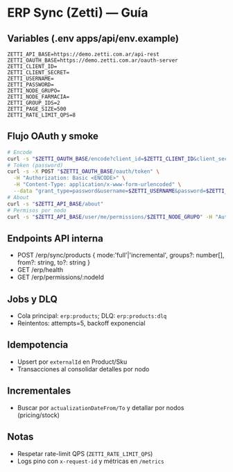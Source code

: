 # ERP Sync (Zetti) — Guía

## Variables (.env apps/api/env.example)
```
ZETTI_API_BASE=https://demo.zetti.com.ar/api-rest
ZETTI_OAUTH_BASE=https://demo.zetti.com.ar/oauth-server
ZETTI_CLIENT_ID=
ZETTI_CLIENT_SECRET=
ZETTI_USERNAME=
ZETTI_PASSWORD=
ZETTI_NODE_GRUPO=
ZETTI_NODE_FARMACIA=
ZETTI_GROUP_IDS=2
ZETTI_PAGE_SIZE=500
ZETTI_RATE_LIMIT_QPS=8
```

## Flujo OAuth y smoke
```bash
# Encode
curl -s "$ZETTI_OAUTH_BASE/encode?client_id=$ZETTI_CLIENT_ID&client_secret=$ZETTI_CLIENT_SECRET"
# Token (password)
curl -s -X POST "$ZETTI_OAUTH_BASE/oauth/token" \
  -H "Authorization: Basic <ENCODE>" \
  -H "Content-Type: application/x-www-form-urlencoded" \
  --data "grant_type=password&username=$ZETTI_USERNAME&password=$ZETTI_PASSWORD"
# About
curl -s "$ZETTI_API_BASE/about"
# Permisos por nodo
curl -s "$ZETTI_API_BASE/user/me/permissions/$ZETTI_NODE_GRUPO" -H "Authorization: Bearer <ACCESS_TOKEN>"
```

## Endpoints API interna
- POST /erp/sync/products { mode:'full'|'incremental', groups?: number[], from?: string, to?: string }
- GET  /erp/health
- GET  /erp/permissions/:nodeId

## Jobs y DLQ
- Cola principal: `erp:products`; DLQ: `erp:products:dlq`
- Reintentos: attempts=5, backoff exponencial

## Idempotencia
- Upsert por `externalId` en Product/Sku
- Transacciones al consolidar detalles por nodo

## Incrementales
- Buscar por `actualizationDateFrom/To` y detallar por nodos (pricing/stock)

## Notas
- Respetar rate-limit QPS (`ZETTI_RATE_LIMIT_QPS`)
- Logs pino con `x-request-id` y métricas en `/metrics`
